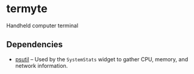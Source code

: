 # termyte
Handheld computer terminal

## Dependencies

- [psutil](https://pypi.org/project/psutil/) – Used by the `SystemStats` widget to
  gather CPU, memory, and network information.
